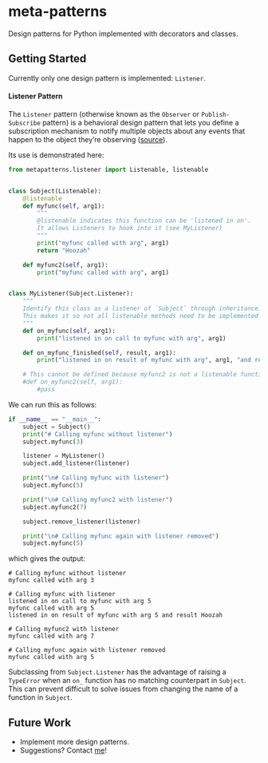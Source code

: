 # meta-patterns
Design patterns for Python implemented with decorators and classes.


## Getting Started

Currently only one design pattern is implemented: `Listener`.

#### Listener Pattern

The `Listener` pattern (otherwise known as the `Observer` or `Publish-Subscribe` pattern) is a behavioral design pattern that lets you define a subscription mechanism to notify multiple objects about any events that happen to the object they’re observing ([source](https://refactoring.guru/design-patterns/observer)).


Its use is demonstrated here:

```python
from metapatterns.listener import Listenable, listenable


class Subject(Listenable):
    @listenable
    def myfunc(self, arg1):
        """
        @listenable indicates this function can be 'listened in on'.
        It allows Listeners to hook into it (see MyListener)
        """
        print("myfunc called with arg", arg1)
        return "Hoozah"

    def myfunc2(self, arg1):
        print("myfunc called with arg", arg1)


class MyListener(Subject.Listener):
    """
    Identify this class as a listener of `Subject` through inheritance.
    This makes it so not all listenable methods need to be implemented (they have a default empty implementation in `Subject.Listener`).
    """
    def on_myfunc(self, arg1):
        print("listened in on call to myfunc with arg", arg1)

    def on_myfunc_finished(self, result, arg1):
        print("listened in on result of myfunc with arg", arg1, "and result", result)

    # This cannot be defined because myfunc2 is not a listenable function in Subject
    #def on_myfunc2(self, arg1):
        #pass
```

We can run this as follows:

```python
if __name__ == "__main__":
    subject = Subject()
    print("# Calling myfunc without listener")
    subject.myfunc(3)

    listener = MyListener()
    subject.add_listener(listener)

    print("\n# Calling myfunc with listener")
    subject.myfunc(5)

    print("\n# Calling myfunc2 with listener")
    subject.myfunc2(7)

    subject.remove_listener(listener)

    print("\n# Calling myfunc again with listener removed")
    subject.myfunc(5)
```

which gives the output:

```console
# Calling myfunc without listener
myfunc called with arg 3

# Calling myfunc with listener
listened in on call to myfunc with arg 5
myfunc called with arg 5
listened in on result of myfunc with arg 5 and result Hoozah

# Calling myfunc2 with listener
myfunc called with arg 7

# Calling myfunc again with listener removed
myfunc called with arg 5
```

Subclassing from `Subject.Listener` has the advantage of raising a `TypeError` when an `on_` function has no matching counterpart in `Subject`. This can prevent difficult to solve issues from changing the name of a function in `Subject`.


## Future Work
 - Implement more design patterns.
 - Suggestions? Contact [me](mailto:joeydepauw@gmail.com)!

